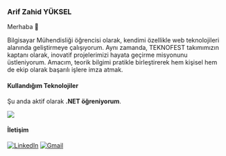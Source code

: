 ### Arif Zahid YÜKSEL

Merhaba 👋

Bilgisayar Mühendisliği öğrencisi olarak, kendimi özellikle web teknolojileri alanında geliştirmeye çalışıyorum. Aynı zamanda, TEKNOFEST takımımızın kaptanı olarak, inovatif projelerimizi hayata geçirme misyonunu üstleniyorum. Amacım, teorik bilgimi pratikle birleştirerek hem kişisel hem de ekip olarak başarılı işlere imza atmak.

#### Kullandığım Teknolojiler

Şu anda aktif olarak **.NET öğreniyorum**.

<p align="left">
  <a href="https://skillicons.dev">
    <img src="https://skillicons.dev/icons?i=html,css,bootstrap,figma,tailwind,jquery,js,react,dotnet,cpp" />
  </a>
</p>

#### İletişim

[![LinkedIn](https://img.shields.io/badge/LinkedIn-0077B5?style=for-the-badge&logo=linkedin&logoColor=white)](https://www.linkedin.com/in/arif-zahid-yüksel-477118243)
[![Gmail](https://img.shields.io/badge/Gmail-D14836?style=for-the-badge&logo=gmail&logoColor=white)](mailto:az.yuksel61@gmail.com)
